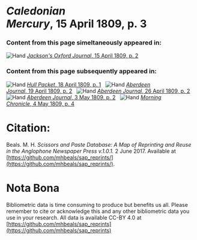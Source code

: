 # *Caledonian Mercury*, 15 April 1809, p. 3  
  
### Content from this page simeltaneously appeared in:  
![Hand](http://scissorsandpaste.net/wp-content/uploads/2017/06/smallhandpointer.png) [*Jackson's Oxford Journal*, 15 April 1809, p. 2](https://mhbeals.github.io/sap_html/Jackson's-Oxford-Journal/Jackson's-Oxford-Journal-15-April-1809-p-2)  
  
### Content from this page subsequently appeared in:  
![Hand](http://scissorsandpaste.net/wp-content/uploads/2017/06/smallhandpointer.png) [*Hull Packet*, 18 April 1809, p. 1](https://mhbeals.github.io/sap_html/Hull-Packet/Hull-Packet-18-April-1809-p-1)  
![Hand](http://scissorsandpaste.net/wp-content/uploads/2017/06/smallhandpointer.png) [*Aberdeen Journal*, 19 April 1809, p. 2](https://mhbeals.github.io/sap_html/Aberdeen-Journal/Aberdeen-Journal-19-April-1809-p-2)  
![Hand](http://scissorsandpaste.net/wp-content/uploads/2017/06/smallhandpointer.png) [*Aberdeen Journal*, 26 April 1809, p. 2](https://mhbeals.github.io/sap_html/Aberdeen-Journal/Aberdeen-Journal-26-April-1809-p-2)  
![Hand](http://scissorsandpaste.net/wp-content/uploads/2017/06/smallhandpointer.png) [*Aberdeen Journal*, 3 May 1809, p. 2](https://mhbeals.github.io/sap_html/Aberdeen-Journal/Aberdeen-Journal-3-May-1809-p-2)  
![Hand](http://scissorsandpaste.net/wp-content/uploads/2017/06/smallhandpointer.png) [*Morning Chronicle*, 4 May 1809, p. 4](https://mhbeals.github.io/sap_html/Morning-Chronicle/Morning-Chronicle-4-May-1809-p-4)  


# Citation: 

Beals. M. H. *Scissors and Paste Database: A Map of Reprinting and Reuse in the Anglophone Newspaper Press v.1.0.1.* 2 June 2017. Available at [https://github.com/mhbeals/sap_reprints/](https://github.com/mhbeals/sap_reprints/). 

# Nota Bona

Bibliometric data is time consuming to produce but benefits us all. Please remember to cite or acknowledge this and any other bibliometric data you use in your research. All data is available CC-BY 4.0 at [https://github.com/mhbeals/sap_reprints](https://github.com/mhbeals/sap_reprints)
